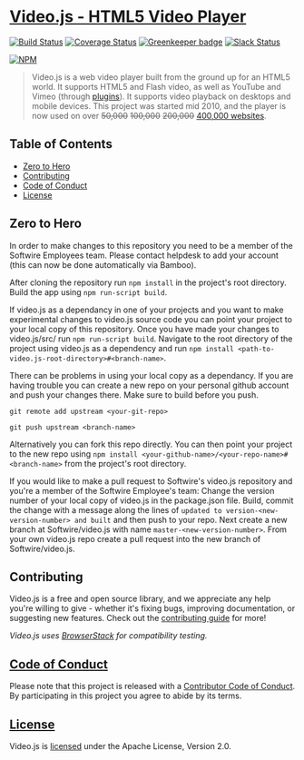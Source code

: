 # [Video.js - HTML5 Video Player][vjs]

[![Build Status][travis-icon]][travis-link]
[![Coverage Status][coveralls-icon]][coveralls-link]
[![Greenkeeper badge](https://badges.greenkeeper.io/videojs/video.js.svg)](https://greenkeeper.io/)
[![Slack Status][slack-icon]][slack-link]

[![NPM][npm-icon]][npm-link]

> Video.js is a web video player built from the ground up for an HTML5 world. It supports HTML5 and Flash video, as well as YouTube and Vimeo (through [plugins][plugins]). It supports video playback on desktops and mobile devices. This project was started mid 2010, and the player is now used on over ~~50,000~~ ~~100,000~~ ~~200,000~~ [400,000 websites][builtwith].

## Table of Contents

* [Zero to Hero](#zero-to-hero)
* [Contributing](#contributing)
* [Code of Conduct](#code-of-conduct)
* [License](#license)

## Zero to Hero

In order to make changes to this repository you need to be a member of the Softwire Employees team. Please contact helpdesk to add your account (this can now be done automatically via Bamboo).

After cloning the repository run `npm install` in the project's root directory.
Build the app using `npm run-script build`.

If video.js as a dependancy in one of your projects and you want to make experimental changes to video.js source code you can point your project to your local copy of this repository. Once you have made your changes to video.js/src/ run `npm run-script build`. Navigate to the root directory of the project using video.js as a dependency and run `npm install <path-to-video.js-root-directory>#<branch-name>`.

There can be problems in using your local copy as a dependancy. If you are having trouble you can create a new repo on your personal github account and push your changes there. Make sure to build before you push.

`git remote add upstream <your-git-repo>`

`git push upstream <branch-name>`

Alternatively you can fork this repo directly. You can then point your project to the new repo using `npm install <your-github-name>/<your-repo-name>#<branch-name>` from the project's root directory.

If you would like to make a pull request to Softwire's video.js repository and you're a member of the Softwire Employee's team: Change the version number of your local copy of video.js in the package.json file. Build, commit the change with a message along the lines of `updated to version-<new-version-number> and built` and then push to your repo. Next create a new branch at Softwire/video.js with name `master-<new-version-number>`. From your own video.js repo create a pull request into the new branch of Softwire/video.js.

## Contributing

Video.js is a free and open source library, and we appreciate any help you're willing to give - whether it's fixing bugs, improving documentation, or suggesting new features. Check out the [contributing guide][contributing] for more!

_Video.js uses [BrowserStack][browserstack] for compatibility testing._

## [Code of Conduct][coc]

Please note that this project is released with a [Contributor Code of Conduct][coc]. By participating in this project you agree to abide by its terms.

## [License][license]

Video.js is [licensed][license] under the Apache License, Version 2.0.

[browserstack]: https://browserstack.com

[builtwith]: https://trends.builtwith.com/media/VideoJS

[contributing]: CONTRIBUTING.md

[coveralls-icon]: https://coveralls.io/repos/github/videojs/video.js/badge.svg?branch=master

[coveralls-link]: https://coveralls.io/github/videojs/video.js?branch=master

[docs]: https://docs.videojs.com

[fastly]: https://www.fastly.com/

[getting-started]: https://videojs.com/getting-started/

[license]: LICENSE

[logo]: https://videojs.com/img/logo.png

[npm-icon]: https://nodei.co/npm/video.js.png?downloads=true&downloadRank=true

[npm-link]: https://nodei.co/npm/video.js/

[options]: docs/guides/options.md

[plugins]: https://videojs.com/plugins/

[slack-icon]: http://slack.videojs.com/badge.svg

[slack-link]: http://slack.videojs.com

[travis-icon]: https://travis-ci.org/videojs/video.js.svg?branch=master

[travis-link]: https://travis-ci.org/videojs/video.js

[vjs]: https://videojs.com

[coc]: CODE_OF_CONDUCT.md
